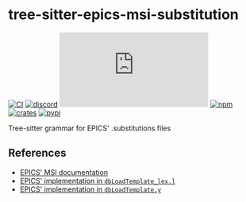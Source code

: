 # tree-sitter-epics-msi-substitution

[![CI][ci]](https://github.com/minijackson/tree-sitter-epics-msi-substitution/actions/workflows/ci.yml)
[![discord][discord]](https://discord.gg/w7nTvsVJhm)
[![matrix][matrix]](https://matrix.to/#/#tree-sitter-chat:matrix.org)
[![npm][npm]](https://www.npmjs.com/package/tree-sitter-epics-msi-substitution)
[![crates][crates]](https://crates.io/crates/tree-sitter-epics-msi-substitution)
[![pypi][pypi]](https://pypi.org/project/tree-sitter-epics-msi-substitution/)

Tree-sitter grammar for EPICS' .substitutions files

## References

- [EPICS' MSI documentation](https://epics.anl.gov/EpicsDocumentation/ExtensionsManuals/msi/msi.html)
- [EPICS' implementation in `dbLoadTemplate_lex.l`](https://github.com/epics-base/epics-base/blob/7.0/modules/database/src/ioc/dbtemplate/dbLoadTemplate_lex.l)
- [EPICS' implementation in `dbLoadTemplate.y`](https://github.com/epics-base/epics-base/blob/7.0/modules/database/src/ioc/dbtemplate/dbLoadTemplate.y)

[ci]: https://img.shields.io/github/actions/workflow/status/minijackson/tree-sitter-epics-msi-substitution/ci.yml?logo=github&label=CI
[discord]: https://img.shields.io/discord/1063097320771698699?logo=discord&label=discord
[matrix]: https://img.shields.io/matrix/tree-sitter-chat%3Amatrix.org?logo=matrix&label=matrix
[npm]: https://img.shields.io/npm/v/tree-sitter-epics-msi-substitution?logo=npm
[crates]: https://img.shields.io/crates/v/tree-sitter-epics-msi-substitution?logo=rust
[pypi]: https://img.shields.io/pypi/v/tree-sitter-epics-msi-substitution?logo=pypi&logoColor=ffd242
